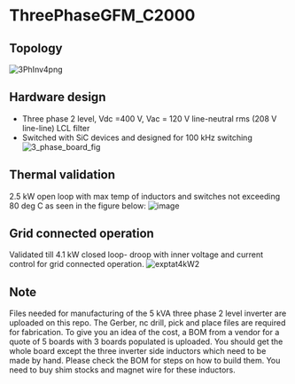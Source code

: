 # ThreePhaseGFM_C2000

## Topology
![3PhInv4png](https://github.com/unifi-consortium/three-phase-inv-c2000/assets/117390647/d84dceee-4ed1-4035-8424-cd716fe81151)


## Hardware design
+ Three phase 2 level, Vdc =400 V, Vac = 120 V line-neutral rms (208 V line-line) LCL filter 
+ Switched with SiC devices and designed for 100 kHz switching
![3_phase_board_fig](https://github.com/unifi-consortium/three-phase-inv-c2000/assets/117390647/3a36e519-630a-4050-8421-31b0a1dbe0f2)

## Thermal validation 
2.5 kW open loop with max temp of inductors and switches not exceeding 80 deg C as seen in the figure below:
![image](https://github.com/unifi-consortium/three-phase-inv-c2000/assets/117390647/139f9f25-4ba0-4dbe-bf88-efcfe297e9ad)

## Grid connected operation
Validated till 4.1 kW closed loop- droop with inner voltage and current control for grid connected operation.
![exptat4kW2](https://github.com/unifi-consortium/three-phase-inv-c2000/assets/117390647/d3389e85-848c-4928-a8ae-a9779f1ef06f)


## Note
Files needed for manufacturing of the 5 kVA three phase 2 level inverter are uploaded on this repo. The Gerber, nc drill, pick and place files are required for fabrication. To give you an idea of the cost, a BOM from a vendor for a quote of 5 boards with 3 boards populated is uploaded. You should get the whole board except the three inverter side inductors which need to be made by hand. Please check the BOM for steps on how to build them. You need to buy shim stocks and magnet wire for these inductors.
